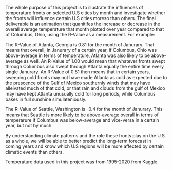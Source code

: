 The whole purpose of this project is to illustrate the influences of temperature fronts on selected U.S cities by month and investigate whether the fronts will influence certain U.S cities moreso than others. The final deliverable is an animation that quanitifes the increase or decrease in the overall average temperature that month plotted over year compared to that of Columbus, Ohio, using the R-Value as a measurement. For example:

The R-Value of Atlanta, Georgia is 0.81 for the month of Janurary. That means that overall, in Janurary of a certain year, if Columbus, Ohio was above-average in terms of temperature, Atlanta was also likely to be above-average as well. An R-Value of 1.00 would mean that whatever fronts swept through Columbus also swept through Atlanta equally the entire time every single Janurary. An R-Value of 0.81 then means that in certain years, sweeping cold fronts may not have made Atlanta as cold as expected due to the prescence of the Gulf of Mexico southernly winds that may have alleivated much of that cold, or that rain and clouds from the gulf of Mexico may have kept Atlanta unusually cold for long periods, while Columbus bakes in full sunshine simulateniously. 

The R-Value of Seattle, Washington is -0.4 for the month of Janurary. This means that Seattle is more likely to be above-average overall in terms of temperarure if Columbus was below-average and vice-versa in a certain year, but not by much.

By understanding climate patterns and the role these fronts play on the U.S as a whole, we will be able to better predict the long-term forecast in coming years and know which U.S regions will be more affected by certain climatic events than others.

Temperature data used in this project was from 1995-2020 from Kaggle.
